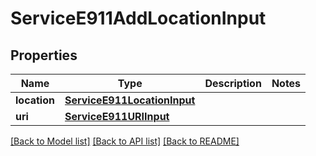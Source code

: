 # ServiceE911AddLocationInput

## Properties
Name | Type | Description | Notes
------------ | ------------- | ------------- | -------------
**location** | [**ServiceE911LocationInput**](ServiceE911LocationInput.md) |  | 
**uri** | [**ServiceE911URIInput**](ServiceE911URIInput.md) |  | 

[[Back to Model list]](../README.md#documentation-for-models) [[Back to API list]](../README.md#documentation-for-api-endpoints) [[Back to README]](../README.md)


